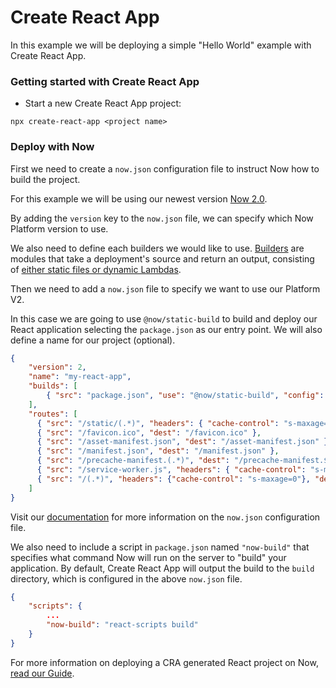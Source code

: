 # Create React App

In this example we will be deploying a simple "Hello World" example with Create React App.

### Getting started with Create React App

- Start a new Create React App project:

```
npx create-react-app <project name>
```

### Deploy with Now

First we need to create a `now.json` configuration file to instruct Now how to build the project.

For this example we will be using our newest version [Now 2.0](https://zeit.co/now).

By adding the `version` key to the `now.json` file, we can specify which Now Platform version to use.

We also need to define each builders we would like to use. [Builders](https://zeit.co/docs/v2/deployments/builders/overview/) are modules that take a deployment's source and return an output, consisting of [either static files or dynamic Lambdas](https://zeit.co/docs/v2/deployments/builds/#sources-and-outputs).

Then we need to add a `now.json` file to specify we want to use our Platform V2.

In this case we are going to use `@now/static-build` to build and deploy our React application selecting the `package.json` as our entry point. We will also define a name for our project (optional).

```json
{
    "version": 2,
    "name": "my-react-app",
    "builds": [
        { "src": "package.json", "use": "@now/static-build", "config": { "distDir": "build" } }
    ],
    "routes": [
      { "src": "/static/(.*)", "headers": { "cache-control": "s-maxage=31536000,immutable" }, "dest": "/static/$1" },
      { "src": "/favicon.ico", "dest": "/favicon.ico" },
      { "src": "/asset-manifest.json", "dest": "/asset-manifest.json" },
      { "src": "/manifest.json", "dest": "/manifest.json" },
      { "src": "/precache-manifest.(.*)", "dest": "/precache-manifest.$1" },
      { "src": "/service-worker.js", "headers": { "cache-control": "s-maxage=0" }, "dest": "/service-worker.js" },
      { "src": "/(.*)", "headers": {"cache-control": "s-maxage=0"}, "dest": "/index.html" }
    ]
}
```

Visit our [documentation](https://zeit.co/docs/v2/deployments/configuration) for more information on the `now.json` configuration file.

We also need to include a script in `package.json` named `"now-build"` that specifies what command Now will run on the server to "build" your application. By default, Create React App will output the build to the `build` directory, which is configured in the above `now.json` file.

```json
{
    "scripts": {
        ...
        "now-build": "react-scripts build"
    }
}
```

For more information on deploying a CRA generated React project on Now, [read our Guide](https://zeit.co/guides/deploying-react-with-now-cra).
